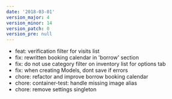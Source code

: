 ```yaml
---
date: '2018-03-01'
version_major: 4
version_minor: 14
version_patch: 0
version_pre: null
---
```


- feat: verification filter for visits list
- fix: rewritten booking calendar in 'borrow' section
- fix: do not use category filter on inventory list for options tab
- fix: when creating Models, dont save if errors
- chore: refactor and improve borrow booking calendar
- chore: container-test: handle missing image alias
- chore: remove settings singleton

